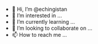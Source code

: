 - 👋 Hi, I’m @echingistan
- 👀 I’m interested in ...
- 🌱 I’m currently learning ...
- 💞️ I’m looking to collaborate on ...
- 📫 How to reach me ...

<!---
echingistan/echingistan is a ✨ special ✨ repository because its `README.md` (this file) appears on your GitHub profile.
You can click the Preview link to take a look at your changes.
--->
